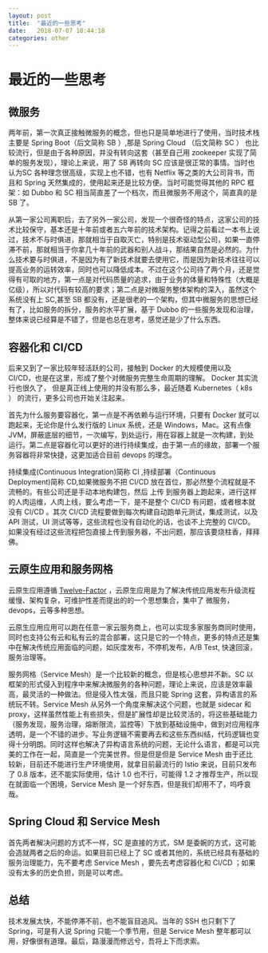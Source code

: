 ```yaml
---
layout: post
title:  "最近的一些思考"
date:   2018-07-07 10:44:18
categories: other
---
```


# 最近的一些思考

## 微服务

两年前，第一次真正接触微服务的概念，但也只是简单地进行了使用，当时技术栈主要是 Spring Boot（后文简称 SB ）,那是 Spring Cloud （后文简称 SC ） 也比较流行，但是由于各种原因，并没有转向这套（甚至自己用 zookeeper 实现了简单的服务发现），理论上来说，用了 SB 再转向 SC 应该是很正常的事情。当时也认为SC 各种理念很高级，实现上也不错，也有 Netflix 等之类的大公司背书，而且和 Spring 天然集成的，使用起来还是比较方便。当时可能觉得其他的 RPC 框架：如 Dubbo 和 SC 相当简直差了一个档次，而且微服务不用这个，简直真的是 SB 了。

 从第一家公司离职后，去了另外一家公司，发现一个很奇怪的特点，这家公司的技术比较保守，基本还是十年前或者五六年前的技术架构。记得之前看过一本书上说过，技术不与时俱进，那就相当于自取灭亡，特别是技术驱动型公司，如果一直停滞不前，那就相当于你拿几十年前的武器和别人战斗，那结果自然是必然的。为什么技术要与时俱进，不是因为有了新技术就要去使用它，而是因为新技术往往可以提高业务的运转效率，同时也可以降低成本。不过在这个公司待了两个月，还是觉得有可取的地方，第一点是对代码质量的追求，由于业务的体量和特殊性（大概是亿级），所以对代码有较高的要求；第二点是对微服务整体架构的深入，虽然这个系统没有上 SC,甚至 SB 都没有，还是很老的一个架构，但其中微服务的思想已经有了，比如服务的拆分，服务的水平扩展，基于 Dubbo 的一些服务发现和治理，整体来说已经算是不错了，但是也总在思考，感觉还是少了什么东西。

## 容器化和 CI/CD

后来又到了一家比较年轻活跃的公司，接触到 Docker 的大规模使用以及 CI/CD，也是在这里，形成了整个对微服务完整生命周期的理解。 Docker 其实流行也很久了， 但是真正线上使用的并没有那么多，最近随着 Kubernetes（ k8s ） 的流行，更多公司也开始关注起来。

首先为什么服务要容器化，第一点是不再依赖与运行环境，只要有 Docker  就可以跑起来，无论你是什么发行版的 Linux 系统，还是 Windows，Mac。这有点像 JVM，屏蔽底层的细节，一次编写，到处运行，用在容器上就是一次构建，到处运行。第二点是容器化可以更好的进行持续集成，由于第一点的缘故，部署一个服务容器将非常快捷，这更加适合目前 devops 的理念。

持续集成(Continuous Integration)简称 CI ,持续部署（Continuous Deployment)简称 CD,如果微服务不把 CI/CD 放在首位，那必然整个流程就是不流畅的。有些公司还是手动本地构建包，然后 上传 到服务器上跑起来，进行这样的人肉运维，人肉上线，要么考虑一下，是不是整个 CI/CD 有问题，或者根本就没有 CI/CD 。其次  CI/CD 流程要做到每次构建自动跑单元测试，集成测试，以及 API 测试，UI 测试等等，这些流程也没有自动化的话，也谈不上完整的 CI/CD。如果没有经过这些流程把包直接上传到服务器，不出问题，那应该要烧柱香，拜拜佛。

## 云原生应用和服务网格

 云原生应用遵循 [Twelve-Factor](https://12factor.net/) ，云原生应用是为了解决传统应用发布升级流程缓慢、架构复杂，可维护性差而提出的的一个思想集合，集中了 微服务，devops，云等多种思想。

云原生应用应用可以跑在任意一家云服务商上，也可以实现多家服务商同时使用，同时也支持公有云和私有云的混合部署，这只是它的一个特点，更多的特点还是集中在解决传统应用面临的问题，如灰度发布，不停机发布，A/B Test, 快速回滚，服务治理等。

服务网格（Service Mesh）是一个比较新的概念，但是核心思想并不新。SC  以框架的形式侵入到程序中来解决微服务的各种问题，理论上来说，应该是效率最高，最灵活的一种做法。但是侵入性太强，而且只能 Spring 这套，异构语言的系统玩不转。Service Mesh 从另外一个角度来解决这个问题，也就是 sidecar 和 proxy，这样虽然性能上有些损失，但是扩展性却是比较灵活的，将这些基础能力（服务发现，服务治理，熔断限流，监控等）下放到基础设施中，做到对应用程序透明，是一个不错的进步。写业务逻辑不需要再去和这些东西纠结，代码逻辑也变得十分明朗。同时这样也解决了异构语言系统的问题，无论什么语言，都是可以完美的工作在一起，简直是一个完美世界。但是但是但是 Service Mesh 由于还比较新，目前还不能进行生产环境使用，就拿目前最流行的 Istio 来说，目前只发布了 0.8 版本，还不能实际使用，估计 1.0 也不行，可能得 1.2 才推荐生产，所以现在就面临一个困境，Service Mesh 是一个好东西，但是我们却用不了，呜呼哀哉。

## Spring Cloud 和 Service Mesh

首先两者解决问题的方式不一样，SC 是直接的方式，SM 是委婉的方式，这可能会造就两者之后的命运。如果目前已经上了 SC 或者其他的，系统已经具有基础的服务治理能力，先不要考虑 Service Mesh ，要先去考虑容器化和 CI/CD ；如果没有太多的历史负担，则是可以考虑。

## 总结

技术发展太快，不能停滞不前，也不能盲目追风。当年的 SSH 也只剩下了 Spring，可是有人说 Spring 只能一个季节用，但是 Service Mesh 整年都可以用，好像很有道理。最后，路漫漫而修远兮，吾将上下而求索。





